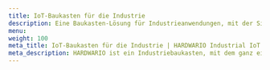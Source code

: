 ```yaml
---
title: IoT-Baukasten für die Industrie
description: Eine Baukasten-Lösung für Industrieanwendungen, mit der Sie ganz einfach Geräte für Industrie 4.0, Ausbildung und Smart-Home-Projekte zusammenstellen können.
menu:
weight: 100
meta_title: IoT-Baukasten für die Industrie | HARDWARIO Industrial IoT Kit
meta_description: HARDWARIO ist ein Industriebaukasten, mit dem ganz einfach IoT-Projekte umgesetzt werden können. Er findet vor allem in Industrie-4.0-Pilotprojekten, im Rahmen aktiver STEM-Ausbildung und auch in Smart-Home-Projekten Anwendung. Batterien in zusammengebauten Geräten weisen eine Lebensdauer von mehreren Jahren auf.
---
```

